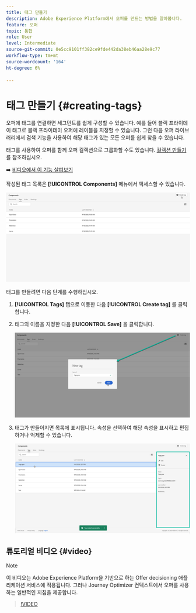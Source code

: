 ```yaml
---
title: 태그 만들기
description: Adobe Experience Platform에서 오퍼를 만드는 방법을 알아봅니다.
feature: 오퍼
topic: 통합
role: User
level: Intermediate
source-git-commit: 0e5cc9101ff382ce9fde442da38eb46aa28e9c77
workflow-type: tm+mt
source-wordcount: '164'
ht-degree: 6%

---
```


# 태그 만들기 {#creating-tags}

오퍼에 태그를 연결하면 세그먼트를 쉽게 구성할 수 있습니다. 예를 들어 블랙 프라이데이 태그로 블랙 프라이데이 오퍼에 레이블을 지정할 수 있습니다. 그런 다음 오퍼 라이브러리에서 검색 기능을 사용하여 해당 태그가 있는 모든 오퍼를 쉽게 찾을 수 있습니다.

태그를 사용하여 오퍼를 함께 오퍼 컬렉션으로 그룹화할 수도 있습니다. [컬렉션 만들기](../offer-library/creating-collections.md)를 참조하십시오.

➡️ [비디오에서 이 기능 살펴보기](#video)

작성된 태그 목록은 **[!UICONTROL Components]** 메뉴에서 액세스할 수 있습니다.

![](../../assets/tags_list.png)

태그를 만들려면 다음 단계를 수행하십시오.

1. **[!UICONTROL Tags]** 탭으로 이동한 다음 **[!UICONTROL Create tag]** 를 클릭합니다.

1. 태그의 이름을 지정한 다음 **[!UICONTROL Save]** 을 클릭합니다.

   ![](../../assets/tags_create.png)

1. 태그가 만들어지면 목록에 표시됩니다. 속성을 선택하여 해당 속성을 표시하고 편집하거나 억제할 수 있습니다.

   ![](../../assets/tags_created.png)

## 튜토리얼 비디오 {#video}

>[!NOTE]
>
>이 비디오는 Adobe Experience Platform을 기반으로 하는 Offer decisioning 애플리케이션 서비스에 적용됩니다. 그러나 Journey Optimizer 컨텍스트에서 오퍼를 사용하는 일반적인 지침을 제공합니다.

>[!VIDEO](https://video.tv.adobe.com/v/329374?quality=12)
